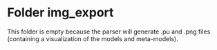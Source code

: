 # Folder img_export

This folder is empty because the parser will generate .pu and .png files (containing a visualization of the models and meta-models).